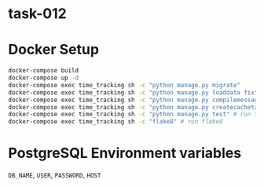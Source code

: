 # task-012

# Docker Setup
```bash
docker-compose build
docker-compose up -d
docker-compose exec time_tracking sh -c "python manage.py migrate"
docker-compose exec time_tracking sh -c "python manage.py loaddata fixtures/users.json"
docker-compose exec time_tracking sh -c "python manage.py compilemessages"
docker-compose exec time_tracking sh -c "python manage.py createcachetable"
docker-compose exec time_tracking sh -c "python manage.py test" # run the tests
docker-compose exec time_tracking sh -c "flake8" # run flake8
```

# PostgreSQL Environment variables
`DB_NAME`, `USER`, `PASSWORD`, `HOST`


